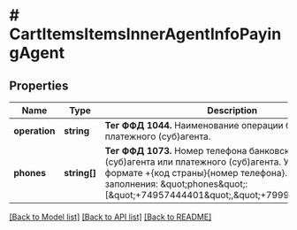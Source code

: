 # # CartItemsItemsInnerAgentInfoPayingAgent

## Properties

Name | Type | Description | Notes
------------ | ------------- | ------------- | -------------
**operation** | **string** | __Тег ФФД 1044.__ Наименование операции банковского платежного (суб)агента. | [optional]
**phones** | **string[]** | __Тег ФФД 1073.__ Номер телефона банковского платежного (суб)агента или платежного (суб)агента. Указывается в формате +{код страны}{номер телефона}. Пример заполнения: \&quot;phones\&quot;: [\&quot;+74957444401\&quot;,\&quot;+79998887766\&quot;] | [optional]

[[Back to Model list]](../../README.md#models) [[Back to API list]](../../README.md#endpoints) [[Back to README]](../../README.md)
